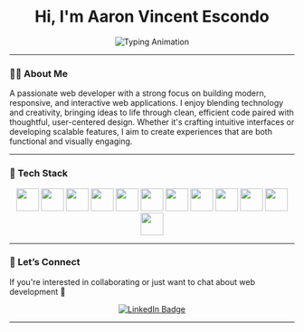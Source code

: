 <!-- 🌊 Wavy Header (optional) -->
<!-- 
<p align="center">
  <img src="https://raw.githubusercontent.com/vnct/assets/main/wave-header.svg" alt="Wave Header" />
</p>
-->

<h1 align="center">Hi, I'm Aaron Vincent Escondo </h1>

<!-- Typing animation -->
<p align="center">
  <img src="https://readme-typing-svg.demolab.com?font=Fira+Code&size=20&pause=1000&color=4CA771&center=true&vCenter=true&width=600&lines=Web+Developer;Frontend+Developer;PHP+%7C+Bootstrap+%7C+JavaScript;Responsive+UI%2FUX+Design" alt="Typing Animation" />
</p>



---

### 🙋‍♂️ About Me

A passionate web developer with a strong focus on building modern, responsive, and interactive web applications. I enjoy blending technology and creativity, bringing ideas to life through clean, efficient code paired with thoughtful, user-centered design. Whether it's crafting intuitive interfaces or developing scalable features, I aim to create experiences that are both functional and visually engaging.

---

### 🧠 Tech Stack

<p align="center">
  <!-- Languages & Frameworks -->
  <img src="https://cdn.jsdelivr.net/gh/devicons/devicon/icons/html5/html5-original.svg" height="40"/>
  <img src="https://cdn.jsdelivr.net/gh/devicons/devicon/icons/css3/css3-original.svg" height="40"/>
  <img src="https://cdn.jsdelivr.net/gh/devicons/devicon/icons/javascript/javascript-original.svg" height="40"/>
  <img src="https://cdn.jsdelivr.net/gh/devicons/devicon/icons/php/php-original.svg" height="40"/>
  <img src="https://cdn.jsdelivr.net/gh/devicons/devicon/icons/csharp/csharp-original.svg" height="40"/>
  <img src="https://cdn.jsdelivr.net/gh/devicons/devicon/icons/dotnetcore/dotnetcore-original.svg" height="40"/>

  <!-- Frontend -->
  <img src="https://cdn.jsdelivr.net/gh/devicons/devicon/icons/bootstrap/bootstrap-original.svg" height="40"/>
  <img src="https://www.vectorlogo.zone/logos/tailwindcss/tailwindcss-icon.svg" height="40"/>
  <img src="https://cdn.jsdelivr.net/gh/devicons/devicon/icons/react/react-original.svg" height="40"/>
  <img src="https://cdn.jsdelivr.net/gh/devicons/devicon/icons/flutter/flutter-original.svg" height="40"/>

  <!-- Backend & DB -->
  <img src="https://cdn.jsdelivr.net/gh/devicons/devicon/icons/mysql/mysql-original.svg" height="40"/>
  <img src="https://cdn.jsdelivr.net/gh/devicons/devicon/icons/microsoftsqlserver/microsoftsqlserver-plain.svg" height="40"/>

  
</p>


---

### 🤝 Let’s Connect 
 If you're interested in collaborating or just want to chat about web development 🤍
<p align="center">
  <a href="https://www.linkedin.com/in/vnct" target="_blank">
    <img src="https://img.shields.io/badge/LinkedIn-%230077B5.svg?style=for-the-badge&logo=linkedin&logoColor=white" alt="LinkedIn Badge" />
  </a>
  
  
</p>

---

<!-- Optional: Add profile image -->
<!--
<p align="center">
  <img src="https://avatars.githubusercontent.com/u/YOUR_ID?v=4" width="120" style="border-radius: 50%;" />
</p>
-->
